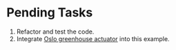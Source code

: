
# Pending Tasks

1. Refactor and test the code.
1. Integrate [Oslo greenhouse actuator](https://github.com/MarcoAmato/greenhouse_actuator)
   into this example.
